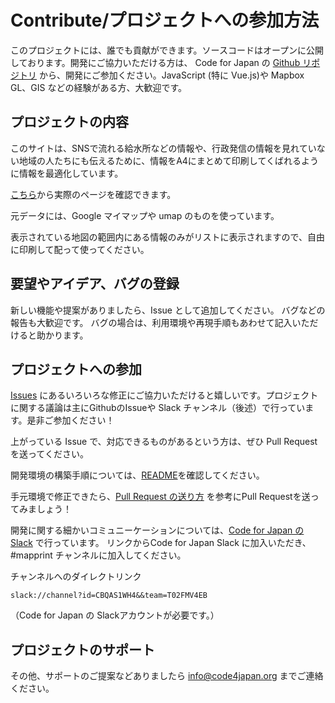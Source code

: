 # Contribute/プロジェクトへの参加方法

このプロジェクトには、誰でも貢献ができます。ソースコードはオープンに公開しております。開発にご協力いただける方は、 Code for Japan の [Github リポジトリ](https://github.com/codeforjapan/mapprint) から、開発にご参加ください。JavaScript (特に Vue.js)や Mapbox GL、GIS などの経験がある方、大歓迎です。

## プロジェクトの内容

このサイトは、SNSで流れる給水所などの情報や、行政発信の情報を見れていない地域の人たちにも伝えるために、情報をA4にまとめて印刷してくばれるように情報を最適化しています。

[こちら](https://codeforjapan.github.io/mapprint/)から実際のページを確認できます。

元データには、Google マイマップや umap のものを使っています。

表示されている地図の範囲内にある情報のみがリストに表示されますので、自由に印刷して配って使ってください。

## 要望やアイデア、バグの登録

新しい機能や提案がありましたら、Issue として追加してください。
バグなどの報告も大歓迎です。
バグの場合は、利用環境や再現手順もあわせて記入いただけると助かります。

## プロジェクトへの参加

[Issues](https://github.com/codeforjapan/mapprint/issues) にあるいろいろな修正にご協力いただけると嬉しいです。プロジェクトに関する議論は主にGithubのIssueや Slack チャンネル（後述）で行っています。是非ご参加ください！

上がっている Issue で、対応できるものがあるという方は、ぜひ Pull Request を送ってください。

開発環境の構築手順については、[README](/README.md)を確認してください。

手元環境で修正できたら、[Pull Request の送り方](https://qiita.com/Commander-Aipa/items/d61d21988a36a4d0e58b) を参考にPull Requestを送ってみましょう！

開発に関する細かいコミュニーケーションについては、[Code for Japan のSlack](https://cfjslackin.herokuapp.com/) で行っています。
リンクからCode for Japan Slack に加入いただき、#mapprint チャンネルに加入してください。

チャンネルへのダイレクトリンク

```
slack://channel?id=CBQAS1WH4&&team=T02FMV4EB
```

（Code for Japan の Slackアカウントが必要です。）

## プロジェクトのサポート

その他、サポートのご提案などありましたら info@code4japan.org までご連絡ください。